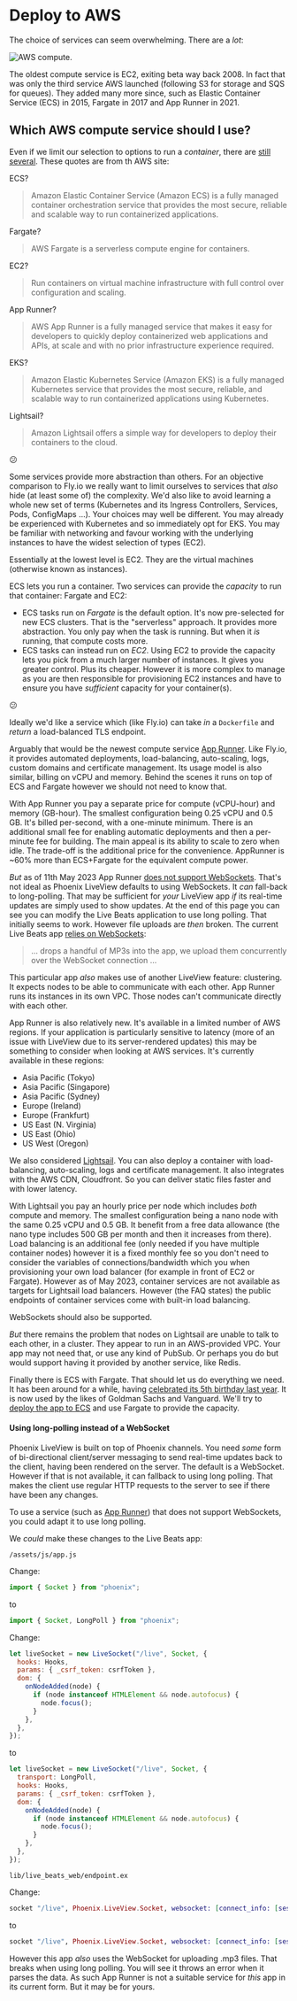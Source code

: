 # Deploy to AWS

The choice of services can seem overwhelming. There are a _lot_:

![AWS compute](img/aws_compute_options.jpeg).

The oldest compute service is EC2, exiting beta way back 2008. In fact that was only the third service AWS launched (following S3 for storage and SQS for queues). They added many more since, such as Elastic Container Service (ECS) in 2015, Fargate in 2017 and App Runner in 2021.

## Which AWS compute service should I use?

Even if we limit our selection to options to run a _container_, there are [still several](https://aws.amazon.com/containers/services/). These quotes are from th AWS site:

ECS?

> Amazon Elastic Container Service (Amazon ECS) is a fully managed container orchestration service that provides the most secure, reliable and scalable way to run containerized applications.

Fargate?

> AWS Fargate is a serverless compute engine for containers.

EC2?

> Run containers on virtual machine infrastructure with full control over configuration and scaling.

App Runner?

> AWS App Runner is a fully managed service that makes it easy for developers to quickly deploy containerized web applications and APIs, at scale and with no prior infrastructure experience required.

EKS?

> Amazon Elastic Kubernetes Service (Amazon EKS) is a fully managed Kubernetes service that provides the most secure, reliable, and scalable way to run containerized applications using Kubernetes.

Lightsail?

> Amazon Lightsail offers a simple way for developers to deploy their containers to the cloud.

:confused:

Some services provide more abstraction than others. For an objective comparison to Fly.io we really want to limit ourselves to services that _also_ hide (at least some of) the complexity. We'd also like to avoid learning a whole new set of terms (Kubernetes and its Ingress Controllers, Services, Pods, ConfigMaps ...). Your choices may well be different. You may already be experienced with Kubernetes and so immediately opt for EKS. You may be familiar with networking and favour working with the underlying instances to have the widest selection of types (EC2).

Essentially at the lowest level is EC2. They are the virtual machines (otherwise known as instances).

ECS lets you run a container. Two services can provide the _capacity_ to run that container: Fargate and EC2:

- ECS tasks run on _Fargate_ is the default option. It's now pre-selected for new ECS clusters. That is the "serverless" approach. It provides more abstraction. You only pay when the task is running. But when it _is_ running, that compute costs more.
- ECS tasks can instead run on _EC2_. Using EC2 to provide the capacity lets you pick from a much larger number of instances. It gives you greater control. Plus its cheaper. However it is more complex to manage as you are then responsible for provisioning EC2 instances and have to ensure you have _sufficient_ capacity for your container(s).

:confused:

Ideally we'd like a service which (like Fly.io) can take _in_ a `Dockerfile` and _return_ a load-balanced TLS endpoint.

Arguably that would be the newest compute service [App Runner](https://aws.amazon.com/apprunner/). Like Fly.io, it provides automated deployments, load-balancing, auto-scaling, logs, custom domains and certificate management. Its usage model is also similar, billing on vCPU and memory. Behind the scenes it runs on top of ECS and Fargate however we should not need to know that.

With App Runner you pay a separate price for compute (vCPU-hour) and memory (GB-hour). The smallest configuration being 0.25 vCPU and 0.5 GB. It's billed per-second, with a one-minute minimum. There is an additional small fee for enabling automatic deployments and then a per-minute fee for building. The main appeal is its ability to scale to zero when idle. The trade-off is the additional price for the convenience. AppRunner is ~60% more than ECS+Fargate for the equivalent compute power.

_But_ as of 11th May 2023 App Runner [does not support WebSockets](https://github.com/aws/apprunner-roadmap/issues/13). That's not ideal as Phoenix LiveView defaults to using WebSockets. It _can_ fall-back to long-polling. That may be sufficient for _your_ LiveView app _if_ its real-time updates are simply used to show updates. At the end of this page you can see you can modify the Live Beats application to use long polling. That initially seems to work. However file uploads are _then_ broken. The current Live Beats app [relies on WebSockets](https://fly.io/blog/livebeats/):

> ... drops a handful of MP3s into the app, we upload them concurrently over the WebSocket connection ...

This particular app _also_ makes use of another LiveView feature: clustering. It expects nodes to be able to communicate with each other. App Runner runs its instances in its own VPC. Those nodes can't communicate directly with each other.

App Runner is also relatively new. It's available in a limited number of AWS regions. If your application is particularly sensitive to latency (more of an issue with LiveView due to its server-rendered updates) this may be something to consider when looking at AWS services. It's currently available in these regions:

- Asia Pacific (Tokyo)
- Asia Pacific (Singapore)
- Asia Pacific (Sydney)
- Europe (Ireland)
- Europe (Frankfurt)
- US East (N. Virginia)
- US East (Ohio)
- US West (Oregon)

We also considered [Lightsail](https://aws.amazon.com/lightsail/). You can also deploy a container with load-balancing, auto-scaling, logs and certificate management. It also integrates with the AWS CDN, Cloudfront. So you can deliver static files faster and with lower latency.

With Lightsail you pay an hourly price per node which includes _both_ compute and memory. The smallest configuration being a nano node with the same 0.25 vCPU and 0.5 GB. It benefit from a free data allowance (the nano type includes 500 GB per month and then it increases from there). Load balancing is an additional fee (only needed if you have multiple container nodes) however it is a fixed monthly fee so you don't need to consider the variables of connections/bandwidth which you when provisioning your own load balancer (for example in front of EC2 or Fargate). However as of May 2023, container services are not available as targets for Lightsail load balancers. However (the FAQ states) the public endpoints of container services come with built-in load balancing.

WebSockets should also be supported.

_But_ there remains the problem that nodes on Lightsail are unable to talk to each other, in a cluster. They appear to run in an AWS-provided VPC. Your app may not need that, or use any kind of PubSub. Or perhaps you do but would support having it provided by another service, like Redis.

Finally there is ECS with Fargate. That should let us do everything we need. It has been around for a while, having [celebrated its 5th birthday last year](https://aws.amazon.com/blogs/containers/happy-5th-birthday-aws-fargate/). It is now used by the likes of Goldman Sachs and Vanguard. We'll try to [deploy the app to ECS](/docs/8-deploy-to-ecs.md) and use Fargate to provide the capacity.

#### Using long-polling instead of a WebSocket

Phoenix LiveView is built on top of Phoenix channels. You need _some_ form of bi-directional client/server messaging to send real-time updates back to the client, having been rendered on the server. The default is a WebSocket. However if that is not available, it can fallback to using long polling. That makes the client use regular HTTP requests to the server to see if there have been any changes.

To use a service (such as [App Runner](https://aws.amazon.com/apprunner/)) that does not support WebSockets, you could adapt it to use long polling.

We _could_ make these changes to the Live Beats app:

`/assets/js/app.js`

Change:

```js
import { Socket } from "phoenix";
```

to

```js
import { Socket, LongPoll } from "phoenix";
```

Change:

```js
let liveSocket = new LiveSocket("/live", Socket, {
  hooks: Hooks,
  params: { _csrf_token: csrfToken },
  dom: {
    onNodeAdded(node) {
      if (node instanceof HTMLElement && node.autofocus) {
        node.focus();
      }
    },
  },
});
```

to

```js
let liveSocket = new LiveSocket("/live", Socket, {
  transport: LongPoll,
  hooks: Hooks,
  params: { _csrf_token: csrfToken },
  dom: {
    onNodeAdded(node) {
      if (node instanceof HTMLElement && node.autofocus) {
        node.focus();
      }
    },
  },
});
```

`lib/live_beats_web/endpoint.ex`

Change:

```elixir
socket "/live", Phoenix.LiveView.Socket, websocket: [connect_info: [session: @session_options]]
```

to

```elixir
socket "/live", Phoenix.LiveView.Socket, websocket: [connect_info: [session: @session_options]], longpoll: [connect_info: [session: @session_options]]
```

However this app _also_ uses the WebSocket for uploading .mp3 files. That breaks when using long polling. You will see it throws an error when it parses the data. As such App Runner is not a suitable service for _this_ app in its current form. But it may be for yours.
